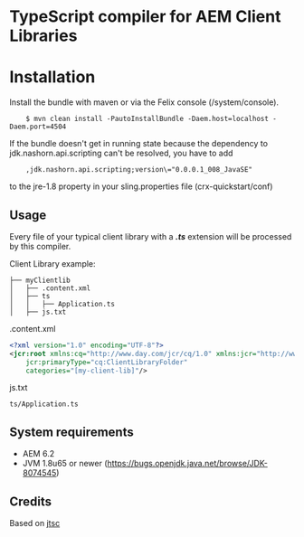 # TypeScript compiler for AEM Client Libraries

# Installation
Install the bundle with maven or via the Felix console (/system/console).
```
	$ mvn clean install -PautoInstallBundle -Daem.host=localhost -Daem.port=4504
```

If the bundle doesn't get in running state because the dependency to jdk.nashorn.api.scripting can't be resolved, you have to add
``` 
    ,jdk.nashorn.api.scripting;version\="0.0.0.1_008_JavaSE"
```     
to the jre-1.8 property in your sling.properties file (crx-quickstart/conf) 
    
## Usage
Every file of your typical client library with a ***.ts*** extension will be processed by this compiler.

Client Library example: 
```
├── myClientlib
│   ├── .content.xml
│   ├── ts
│   │   ├── Application.ts
│   ├── js.txt
```

.content.xml
```xml
<?xml version="1.0" encoding="UTF-8"?>
<jcr:root xmlns:cq="http://www.day.com/jcr/cq/1.0" xmlns:jcr="http://www.jcp.org/jcr/1.0"
    jcr:primaryType="cq:ClientLibraryFolder"
    categories="[my-client-lib]"/>
```

js.txt
```
ts/Application.ts
```

## System requirements

- AEM 6.2
- JVM 1.8u65 or newer (https://bugs.openjdk.java.net/browse/JDK-8074545)

## Credits
Based on [jtsc](https://github.com/wmono/jtsc)
